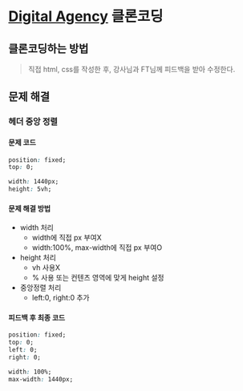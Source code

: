 # [Digital Agency](https://www.figma.com/community/file/1257268136779927941) 클론코딩

## 클론코딩하는 방법

> 직접 html, css를 작성한 후, 강사님과 FT님께 피드백을 받아 수정한다.

## 문제 해결

### 헤더 중앙 정렬

#### 문제 코드

```css
position: fixed;
top: 0;

width: 1440px;
height: 5vh;
```

#### 문제 해결 방법

- width 처리
  - width에 직접 px 부여X
  - width:100%, max-width에 직접 px 부여O
- height 처리
  - vh 사용X
  - % 사용 또는 컨텐츠 영역에 맞게 height 설정
- 중앙정렬 처리
  - left:0, right:0 추가

#### 피드백 후 최종 코드

```css
position: fixed;
top: 0;
left: 0;
right: 0;

width: 100%;
max-width: 1440px;
```
